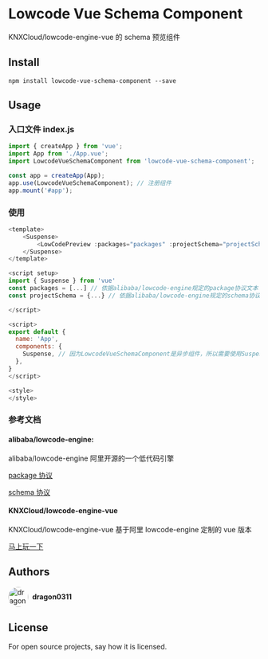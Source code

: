 # Lowcode Vue Schema Component

KNXCloud/lowcode-engine-vue 的 schema 预览组件

## Install

```
npm install lowcode-vue-schema-component --save
```

## Usage

### 入口文件 index.js

```js
import { createApp } from 'vue';
import App from './App.vue';
import LowcodeVueSchemaComponent from 'lowcode-vue-schema-component';

const app = createApp(App);
app.use(LowcodeVueSchemaComponent); // 注册组件
app.mount('#app');
```

### 使用

```js
<template>
	<Suspense>
		<LowCodePreview :packages="packages" :projectSchema="projectSchema" />
	</Suspense>
</template>

<script setup>
import { Suspense } from 'vue'
const packages = [...] // 依据alibaba/lowcode-engine规定的package协议文本
const projectSchema = {...} // 依据alibaba/lowcode-engine规定的schema协议文本

</script>

<script>
export default {
  name: 'App',
  components: {
    Suspense, // 因为LowcodeVueSchemaComponent是异步组件，所以需要使用Suspense包裹
  },
}
</script>

<style>
</style>

```

### 参考文档

#### alibaba/lowcode-engine:

alibaba/lowcode-engine 阿里开源的一个低代码引擎

[package 协议](https://lowcode-engine.cn/site/docs/specs/assets-spec#22-packages-a)

[schema 协议](https://lowcode-engine.cn/site/docs/specs/lowcode-spec#2-%E5%8D%8F%E8%AE%AE%E7%BB%93%E6%9E%84)

#### KNXCloud/lowcode-engine-vue

KNXCloud/lowcode-engine-vue 基于阿里 lowcode-engine 定制的 vue 版本

[马上玩一下](https://lowcode-engine.cn/demo/demo-general/index.htmlhttps://knxcloud.github.io/lowcode-engine-demo/)

## Authors

<div style="display: flex; align-items: center">
<img src="https://avatars.githubusercontent.com/u/36907441?v=4" alt="dragon0311" width="40" height="40" style="border-radius: 50%; margin-right: 8px">
<a style="font-weight: bold;" src="https://github.com/dragon0311">
dragon0311</a>

</div>

## License

For open source projects, say how it is licensed.
